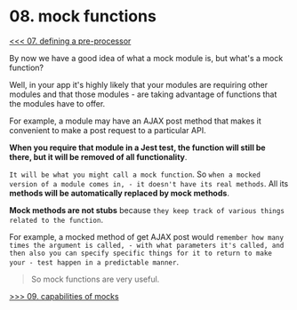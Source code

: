 # 08. mock functions

[<<< 07. defining a pre-processor](https://github.com/xgirma/mastering-react-testing-with-jest/tree/master/chapters/07)

By now we have a good idea of what a mock module is, but what's a mock function? 

Well, in your app it's highly likely that your modules are requiring other modules and that those modules - are taking advantage of functions that the modules have to offer. 

For example, a module may have an AJAX post method that makes it convenient to make a post request to a particular API. 

**When you require that module in a Jest test, the function will still be there, but it will be removed of all functionality**. 

`It will be what you might call a mock function`. So `when a mocked version of a module comes in, - it doesn't have its real methods`. All its **methods will be automatically replaced by mock methods**. 

**Mock methods are not stubs** because `they keep track of various things related to the function`. 

For example, a mocked method of get AJAX post would `remember how many times the argument is called, - with what parameters it's called, and then also you can specify specific things for it to return to make your - test happen in a predictable manner`. 

> So mock functions are very useful.

[>>> 09. capabilities of mocks](https://github.com/xgirma/mastering-react-testing-with-jest/tree/master/chapters/09)
